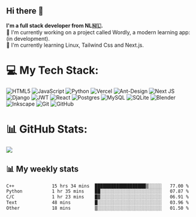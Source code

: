 ## Hi there 👋
**I'm a full stack developer from NL🇳🇱.** <br />
🔭 I'm currently working on a project called Wordly, a modern learning app: (in development). <br />
🌱 I'm currently learning Linux, Tailwind Css and Next.js.

# 💻 My Tech Stack:
![HTML5](https://img.shields.io/badge/html5-%23E34F26.svg?style=for-the-badge&logo=html5&logoColor=white) ![JavaScript](https://img.shields.io/badge/javascript-%23323330.svg?style=for-the-badge&logo=javascript&logoColor=%23F7DF1E) ![Python](https://img.shields.io/badge/python-3670A0?style=for-the-badge&logo=python&logoColor=ffdd54) ![Vercel](https://img.shields.io/badge/vercel-%23000000.svg?style=for-the-badge&logo=vercel&logoColor=white) ![Ant-Design](https://img.shields.io/badge/-AntDesign-%230170FE?style=for-the-badge&logo=ant-design&logoColor=white) ![Next JS](https://img.shields.io/badge/Next-black?style=for-the-badge&logo=next.js&logoColor=white) ![Django](https://img.shields.io/badge/django-%23092E20.svg?style=for-the-badge&logo=django&logoColor=white) ![JWT](https://img.shields.io/badge/JWT-black?style=for-the-badge&logo=JSON%20web%20tokens) ![React](https://img.shields.io/badge/react-%2320232a.svg?style=for-the-badge&logo=react&logoColor=%2361DAFB) ![Postgres](https://img.shields.io/badge/postgres-%23316192.svg?style=for-the-badge&logo=postgresql&logoColor=white) ![MySQL](https://img.shields.io/badge/mysql-4479A1.svg?style=for-the-badge&logo=mysql&logoColor=white) ![SQLite](https://img.shields.io/badge/sqlite-%2307405e.svg?style=for-the-badge&logo=sqlite&logoColor=white) ![Blender](https://img.shields.io/badge/blender-%23F5792A.svg?style=for-the-badge&logo=blender&logoColor=white) ![Inkscape](https://img.shields.io/badge/Inkscape-e0e0e0?style=for-the-badge&logo=inkscape&logoColor=080A13) ![Git](https://img.shields.io/badge/git-%23F05033.svg?style=for-the-badge&logo=git&logoColor=white) ![GitHub](https://img.shields.io/badge/github-%23121011.svg?style=for-the-badge&logo=github&logoColor=white)

# 📊 GitHub Stats:
![](https://github-readme-streak-stats.herokuapp.com/?user=craftingpixel&theme=dark&hide_border=false)<br/>

## 📊 My weekly stats
<!--START_SECTION:waka-->

```txt
C++              15 hrs 34 mins  ███████████████████▒░░░░░   77.00 %
Python           1 hr 35 mins    ██░░░░░░░░░░░░░░░░░░░░░░░   07.87 %
C/C              1 hr 23 mins    █▓░░░░░░░░░░░░░░░░░░░░░░░   06.91 %
Text             48 mins         █░░░░░░░░░░░░░░░░░░░░░░░░   03.96 %
Other            18 mins         ▒░░░░░░░░░░░░░░░░░░░░░░░░   01.50 %
```

<!--END_SECTION:waka-->
